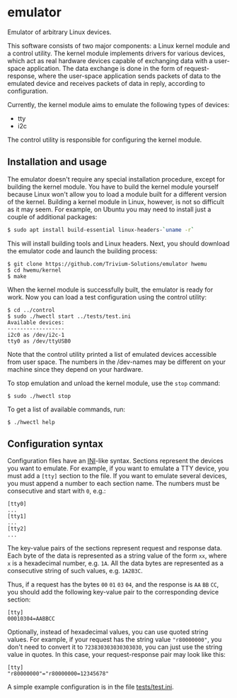 # emulator

Emulator of arbitrary Linux devices.

This software consists of two major components: a Linux kernel module
and a control utility. The kernel module implements drivers for various
devices, which act as real hardware devices capable of exchanging data
with a user-space application. The data exchange is done in the form of
request-response, where the user-space application sends packets of data
to the emulated device and receives packets of data in reply, according
to configuration.

Currently, the kernel module aims to emulate the following types of
devices:
- tty
- i2c

The control utility is responsible for configuring the kernel module.

## Installation and usage

The emulator doesn't require any special installation procedure, except
for building the kernel module. You have to build the kernel module
yourself because Linux won't allow you to load a module built for a
different version of the kernel. Building a kernel module in Linux,
however, is not so difficult as it may seem. For example, on Ubuntu you
may need to install just a couple of additional packages:

```bash
$ sudo apt install build-essential linux-headers-`uname -r`
```

This will install building tools and Linux headers. Next, you should
download the emulator code and launch the building process:

```
$ git clone https://github.com/Trivium-Solutions/emulator hwemu
$ cd hwemu/kernel
$ make
```

When the kernel module is successfully built, the emulator is ready for
work. Now you can load a test configuration using the control utility:

```
$ cd ../control
$ sudo ./hwectl start ../tests/test.ini
Available devices:
------------------
i2c0 as /dev/i2c-1
tty0 as /dev/ttyUSB0
```

Note that the control utility printed a list of emulated devices
accessible from user space. The numbers in the /dev-names may be
different on your machine since they depend on your hardware.

<!--

Below is an example of the `VcpSdkCmd` utility interacting with the
emulated TTY device `/dev/ttyUSB0`. The device number `0` is specified
in the `u0` command-line parameter.

```
$ sudo VcpSdkCmd /debug u0 VCPGET 000000000000 0000 FFFF 00010300 8
2022-04-22 10:57:12.709 Sent     >>  1BA27E00000000000000000401C100FFFF000000000C00010300000800001BB0000000
2022-04-22 10:57:12.709 Received <<  1BA27E000000000000000006024100FFFF00000000140001030000080064D0502306000001021BB0
Response: 7E000000000000000006024100FFFF00000000140001030000080064D050230600000102
Response receiving time [us]: 2143
VCP code: 00000000 (OK)
Value: D050230600000102
```

Here is an example of interacting with the emulated I2C device. Note
that the name of our device is `/dev/i2c-1`, which corresponds to the `1`
in the `i10-1` command-line parameter.

**Important: For this example to work, `VcpSdkCmd` must be compiled
without Aardvark support.**

```
$ sudo VcpSdkCmd /debug i10-1 VCPGET 000000000000 0000 FFFF 00010300 8
2022-04-22 10:57:32.714 Sent     >>  7E00000000000000000401C100FFFF000000000C0001030000080000
2022-04-22 10:57:32.714 Received <<  7E000000000000000006024100FFFF00
2022-04-22 10:57:32.714 Received <<  000000140001030000080064D050230600000102
Response receiving time [us]: 114
VCP code: 00000000 (OK)
Value: D050230600000102
```

-->

To stop emulation and unload the kernel module, use the `stop` command:

```
$ sudo ./hwectl stop
```

To get a list of available commands, run:

```
$ ./hwectl help
```

## Configuration syntax

Configuration files have an
[INI](https://en.wikipedia.org/wiki/INI_file)-like syntax. Sections
represent the devices you want to emulate. For example, if you want to
emulate a TTY device, you must add a `[tty]` section to the file. If
you want to emulate several devices, you must append a number to each
section name. The numbers must be consecutive and start with `0`, e.g.:

```
[tty0]
...
[tty1]
...
[tty2]
...
```

The key-value pairs of the sections represent request and response
data. Each byte of the data is represented as a string value of the
form `xx`, where `x` is a hexadecimal number, e.g. `1A`. All the data
bytes are represented as a consecutive string of such values, e.g.
`1A2B3C`.

Thus, if a request has the bytes `00` `01` `03` `04`, and the response
is `AA` `BB` `CC`, you should add the following key-value pair to the
corresponding device section:

```
[tty]
00010304=AABBCC
```

Optionally, instead of hexadecimal values, you can use quoted string
values. For example, if your request has the string value
`"r80000000"`, you don't need to convert it to `723830303030303030`, you
can just use the string value in quotes. In this case, your
request-response pair may look like this:


```
[tty]
"r80000000"="r80000000=12345678"
```

A simple example configuration is in the file [tests/test.ini](/tests/test.ini).
